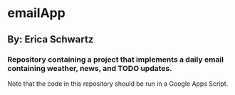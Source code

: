 # emailApp
## By: Erica Schwartz
### Repository containing a project that implements a daily email containing weather, news, and TODO updates.

Note that the code in this repository should be run in a Google Apps Script.
